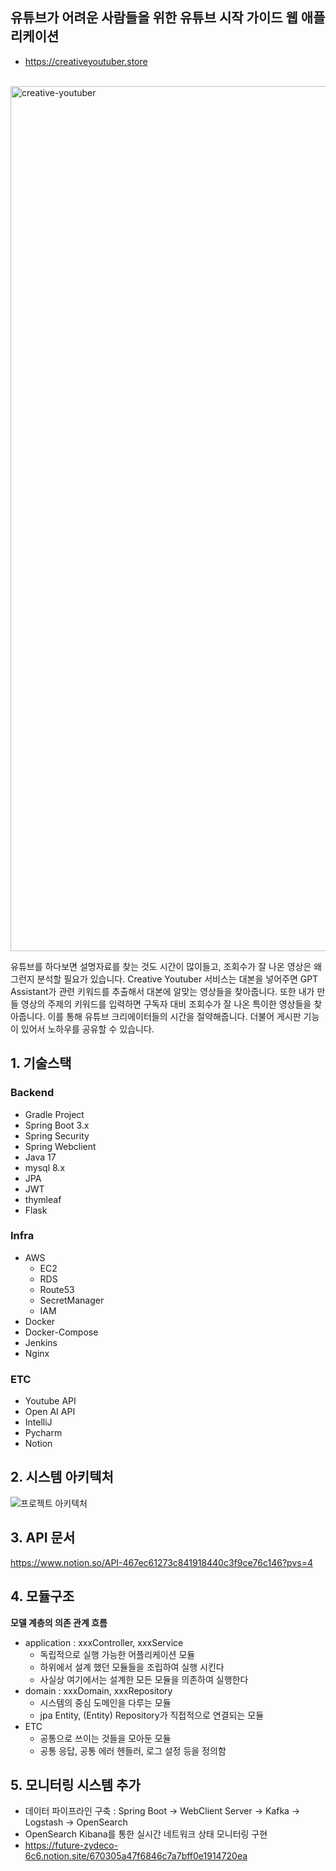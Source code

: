 ## 유튜브가 어려운 사람들을 위한 유튜브 시작 가이드 웹 애플리케이션
- https://creativeyoutuber.store
<br>

<img width="1384" alt="creative-youtuber" src="https://github.com/ChoiYoungHa/Portfolio/assets/64997345/6ff9a893-fa23-4709-80a3-45eb69eca00e">
<br>

유튜브를 하다보면 설명자료를 찾는 것도 시간이 많이들고, 조회수가 잘 나온 영상은 왜 그런지 분석할 필요가 있습니다. Creative Youtuber 서비스는 대본을 넣어주면 GPT Assistant가 관련 키워드를 추출해서 대본에 알맞는 영상들을 찾아줍니다. 또한 내가 만들 영상의 주제의 키워드를 입력하면 구독자 대비 조회수가 잘 나온 특이한 영상들을 찾아줍니다. 이를 통해 유튜브 크리에이터들의 시간을 절약해줍니다. 더불어 게시판 기능이 있어서 노하우를 공유할 수 있습니다.

## 1. 기술스택



### Backend
- Gradle Project
- Spring Boot 3.x
- Spring Security
- Spring Webclient
- Java 17
- mysql 8.x
- JPA
- JWT
- thymleaf
- Flask

### Infra

- AWS
    - EC2
    - RDS
    - Route53
    - SecretManager
    - IAM
- Docker
- Docker-Compose
- Jenkins
- Nginx

### ETC

- Youtube API
- Open AI API
- IntelliJ
- Pycharm
- Notion

## 2. 시스템 아키텍처



![프로젝트 아키텍처](https://github.com/ChoiYoungHa/Portfolio/assets/64997345/a2f896ff-0e36-4ce7-b624-d87aa3304c35)

## 3. API 문서
https://www.notion.so/API-467ec61273c841918440c3f9ce76c146?pvs=4

## 4. 모듈구조
**모델 계층의 의존 관계 흐름**

- application : xxxController, xxxService
    - 독립적으로 실행 가능한 어플리케이션 모듈
    - 하위에서 설계 했던 모듈들을 조립하여 실행 시킨다
    - 사실상 여기에서는 설계한 모든 모듈을 의존하여 실행한다
- domain : xxxDomain, xxxRepository
    - 시스템의 중심 도메인을 다루는 모듈
    - jpa Entity, (Entity) Repository가 직접적으로 연결되는 모듈
- ETC
    - 공통으로 쓰이는 것들을 모아둔 모듈
    - 공통 응답, 공통 에러 헨들러, 로그 설정 등을 정의함

## 5. 모니터링 시스템 추가
- 데이터 파이프라인 구축 : Spring Boot -> WebClient Server -> Kafka -> Logstash -> OpenSearch
- OpenSearch Kibana를 통한 실시간 네트워크 상태 모니터링 구현
- https://future-zydeco-6c6.notion.site/670305a47f6846c7a7bff0e1914720ea